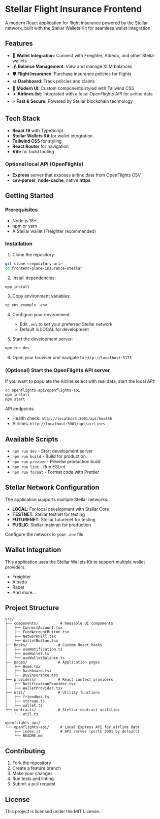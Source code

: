 # Stellar Flight Insurance Frontend

A modern React application for flight insurance powered by the Stellar network, built with the Stellar Wallets Kit for seamless wallet integration.

## Features

- 🔗 **Wallet Integration**: Connect with Freighter, Albedo, and other Stellar wallets
- 💰 **Balance Management**: View and manage XLM balances
- 🛡️ **Flight Insurance**: Purchase insurance policies for flights
- 📊 **Dashboard**: Track policies and claims
- 🎨 **Modern UI**: Custom components styled with Tailwind CSS
- ✈️ **Airlines list**: Integrated with a local OpenFlights API for airline data
- ⚡ **Fast & Secure**: Powered by Stellar blockchain technology

## Tech Stack

- **React 19** with TypeScript
- **Stellar Wallets Kit** for wallet integration
- **Tailwind CSS** for styling
- **React Router** for navigation
- **Vite** for build tooling

### Optional local API (OpenFlights)
- **Express** server that exposes airline data from OpenFlights CSV
- **csv-parser**, **node-cache**, native **https**

## Getting Started

### Prerequisites

- Node.js 18+ 
- npm or yarn
- A Stellar wallet (Freighter recommended)

### Installation

1. Clone the repository:
```bash
git clone <repository-url>
cd frontend-plane-insurance-stellar
```

2. Install dependencies:
```bash
npm install
```

3. Copy environment variables:
```bash
cp env.example .env
```

4. Configure your environment:
   - Edit `.env` to set your preferred Stellar network
   - Default is LOCAL for development

5. Start the development server:
```bash
npm run dev
```

6. Open your browser and navigate to `http://localhost:5173`

### (Optional) Start the OpenFlights API server
If you want to populate the Airline select with real data, start the local API:

```bash
cd openflights-api/openflights-api
npm install
npm start
```

API endpoints:
- Health check: `http://localhost:3001/api/health`
- Airlines: `http://localhost:3001/api/airlines`

## Available Scripts

- `npm run dev` - Start development server
- `npm run build` - Build for production
- `npm run preview` - Preview production build
- `npm run lint` - Run ESLint
- `npm run format` - Format code with Prettier

## Stellar Network Configuration

The application supports multiple Stellar networks:

- **LOCAL**: For local development with Stellar Core
- **TESTNET**: Stellar testnet for testing
- **FUTURENET**: Stellar futurenet for testing
- **PUBLIC**: Stellar mainnet for production

Configure the network in your `.env` file.

## Wallet Integration

This application uses the Stellar Wallets Kit to support multiple wallet providers:

- Freighter
- Albedo
- Rabet
- And more...

## Project Structure

```
src/
├── components/          # Reusable UI components
│   ├── ConnectAccount.tsx
│   ├── FundAccountButton.tsx
│   ├── NetworkPill.tsx
│   └── WalletButton.tsx
├── hooks/              # Custom React hooks
│   ├── useNotification.ts
│   ├── useWallet.ts
│   └── useWalletBalance.ts
├── pages/              # Application pages
│   ├── Home.tsx
│   ├── Dashboard.tsx
│   └── BuyInsurance.tsx
├── providers/          # React context providers
│   ├── NotificationProvider.tsx
│   └── WalletProvider.tsx
├── util/               # Utility functions
│   ├── friendbot.ts
│   ├── storage.ts
│   └── wallet.ts
└── contracts/          # Stellar contract utilities
    └── util.ts

openflights-api/
└── openflights-api/     # Local Express API for airline data
    ├── index.js         # API server (ports 3001 by default)
    └── README.md
```

## Contributing

1. Fork the repository
2. Create a feature branch
3. Make your changes
4. Run tests and linting
5. Submit a pull request

## License

This project is licensed under the MIT License.